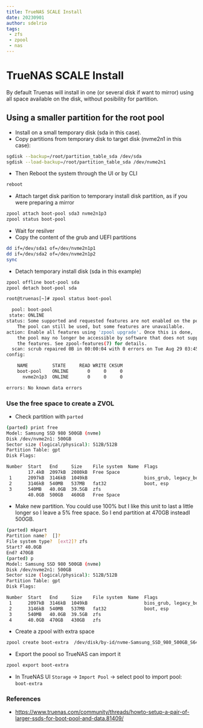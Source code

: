 ```yaml
---
title: TrueNAS SCALE Install
date: 20230901
author: sdelrio
tags:
 - zfs
 - zpool
 - nas
---
```


# TrueNAS SCALE Install

By default Truenas will install in one (or several disk if want to mirror) using all space available on the disk, without posibility for partition.

## Using a smaller partition for the root pool

* Install on a small temporary disk (sda in this case).
* Copy partitions from temporary disk to target disk (nvme2n1 in this case):

```bash
sgdisk --backup=/root/partition_table_sda /dev/sda
sgdisk --load-backup=/root/partition_table_sda /dev/nvme2n1
```

* Then Reboot the system through the UI or by CLI

```bash
reboot
```

* Attach target disk parition to temporary install disk partition, as if you were preparing a mirror

```bash
zpool attach boot-pool sda3 nvme2n1p3
zpool status boot-pool
```

* Wait for resilver
* Copy the content of the grub and UEFI partitions

```bash
dd if=/dev/sda1 of=/dev/nvme2n1p1
dd if=/dev/sda2 of=/dev/nvme2n1p2
sync
```

* Detach temporary install disk (sda in this example)

```bash
zpool offline boot-pool sda
zpool detach boot-pool sda
```

```bash
root@truenas[~]# zpool status boot-pool

  pool: boot-pool
 state: ONLINE
status: Some supported and requested features are not enabled on the pool.
	The pool can still be used, but some features are unavailable.
action: Enable all features using 'zpool upgrade'. Once this is done,
	the pool may no longer be accessible by software that does not support
	the features. See zpool-features(7) for details.
  scan: scrub repaired 0B in 00:00:04 with 0 errors on Tue Aug 29 03:45:05 2023
config:

	NAME         STATE     READ WRITE CKSUM
	boot-pool    ONLINE       0     0     0
	  nvme2n1p3  ONLINE       0     0     0

errors: No known data errors
```
### Use the free space to create a ZVOL

* Check partition with `parted`

```bash
(parted) print free                                                       
Model: Samsung SSD 980 500GB (nvme)
Disk /dev/nvme2n1: 500GB
Sector size (logical/physical): 512B/512B
Partition Table: gpt
Disk Flags: 

Number  Start   End     Size    File system  Name  Flags
        17.4kB  2097kB  2080kB  Free Space
 1      2097kB  3146kB  1049kB                     bios_grub, legacy_boot
 2      3146kB  540MB   537MB   fat32              boot, esp
 3      540MB   40.0GB  39.5GB  zfs
        40.0GB  500GB   460GB   Free Space
```

* Make new partition. You could use 100% but I like this unit to last a little longer so I leave a 5% free space. So I end partition at 470GB insteadl 500GB.

```bash
(parted) mkpart                                                           
Partition name?  []?                                                      
File system type?  [ext2]? zfs                                            
Start? 40.0GB                                                             
End? 470GB                                                                
(parted) p                                                                
Model: Samsung SSD 980 500GB (nvme)
Disk /dev/nvme2n1: 500GB
Sector size (logical/physical): 512B/512B
Partition Table: gpt
Disk Flags: 

Number  Start   End     Size    File system  Name  Flags
 1      2097kB  3146kB  1049kB                     bios_grub, legacy_boot
 2      3146kB  540MB   537MB   fat32              boot, esp
 3      540MB   40.0GB  39.5GB  zfs
 4      40.0GB  470GB   430GB   zfs
```

* Create a zpool with extra space

```bash
zpool create boot-extra  /dev/disk/by-id/nvme-Samsung_SSD_980_500GB_S64AAA0T012345B-part4
```

* Export the poool so TrueNAS can import it

```bash
zpool export boot-extra
```

* In TrueNAS UI `Storage` -> `Import Pool` -> select pool to import pool: `boot-extra`


### References

* <https://www.truenas.com/community/threads/howto-setup-a-pair-of-larger-ssds-for-boot-pool-and-data.81409/>

